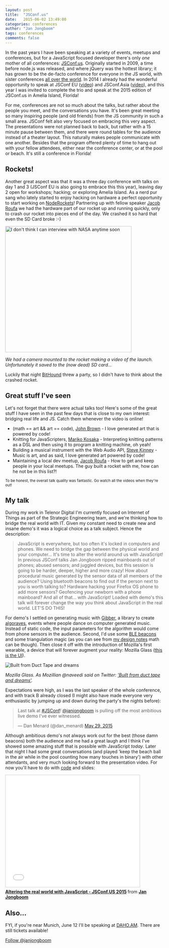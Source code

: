 ```yaml
---
layout: post
title:  "JSConf.us"
date:   2015-06-02 13:49:00
categories: conferences
author: "Jan Jongboom"
tags: conferences
comments: false
---
```


In the past years I have been speaking at a variety of events, meetups and conferences, but for a JavaScript focused developer there's only *one* mother of all conferences: [JSConf.us](http://2015.jsconf.us/). Originally started in 2009, a time before node.js was released, and where jQuery was the hottest library; it has grown to be the de-facto conference for everyone in the JS world, with sister conferences [all over the world](http://jsconf.com/). In 2014 I already had the wonderful opportunity to speak at JSConf EU ([video](https://www.youtube.com/watch?v=Uy062kp-LM4)) and JSConf.Asia ([video](https://www.youtube.com/watch?v=u6twcglDFNc)), and this year I was invited to complete the trio and speak at the 2015 edition of JSConf.us in Amelia Island, Florida!

<!--more-->

For me, conferences are not so much about the talks, but rather about the people you meet, and the conversations you have. It's been great meeting so many inspiring people (and old friends) from the JS community in such a small area. JSConf felt also very focused on embracing this very aspect. The presentations were not planned back to back, but rather with a 15 minute pause between them, and there were round tables for the audience instead of a theater layout. This naturally makes people communicate with one another. Besides that the program offered plenty of time to hang out with your fellow attendees, either near the conference center, or at the pool or beach. It's still a conference in Florida!

## Rockets!

Another great aspect was that it was a three day conference with talks on day 1 and 3 (JSConf EU is also going to embrace this this year), leaving day 2 open for workshops; hacking; or exploring Amelia Island. As a nerd pur sang who lately started to enjoy hacking on hardware a perfect opportunity to start working on [NodeRockets](http://www.noderockets.com/)! Partnering up with fellow speaker [Jacob Roufa](https://twitter.com/jroufa) we had the hardware part of our rocket up and running quickly, only to crash our rocket into pieces end of the day. We crashed it so hard that even the SD Card broke :-)

<img width="400" src="{{ site.baseurl }}/assets/rocket.jpg" title="I don't think I can interview with NASA anytime soon">

*We had a camera mounted to the rocket making a video of the launch. Unfortunately it saved to the (now dead) SD card...*

Luckily that night [BitHound](https://www.bithound.io/) threw a party, so I didn't have to think about the crashed rocket.

## Great stuff I've seen

Let's not forget that there were actual talks too! Here's some of the great stuff I have seen in the past few days that is close to my own interest: bridging real life and JS. Catch them whenever the video is online!

* (math == art && art == code), [John Brown](http://2015.jsconf.us/speakers.html#brown) - I love generated art that is powered by code!
* Knitting for JavaScripters, [Mariko Kosaka](http://2015.jsconf.us/speakers.html#kosaka) - Interpreting knitting patterns as a DSL and then using it to program a knitting machine, oh yeah!
* Building a musical instrument with the Web Audio API, [Steve Kinney](http://2015.jsconf.us/speakers.html#kinney) - Music is art, and as said, I love generated art powered by code!
* Maintaining a local dev meetup, [Jacob Roufa](http://2015.jsconf.us/speakers.html#roufa) - How to get and keep people in your local meetups. The guy built a rocket with me, how can he not be in this list?!

<small>To be honest, the overall talk quality was fantastic. Go watch all the videos when they're out!</small>

## My talk

During my work in Telenor Digital I'm currently focused on Internet of Things as part of the Strategic Engineering team, and we're thinking how to bridge the real world with IT. Given my constant need to create new and insane demo's it was a logical choice as a talk subject. Hence the description:

> JavaScript is everywhere, but too often it's locked in computers and phones. We need to bridge the gap between the physical world and your computer... It's time to alter the world around us with JavaScript! In previous JSConf talks Jan Jongboom ripped mainboards out of phones; abused sensors; and juggled devices, but this session is going to be harder, deeper, higher and more crazy! How about procedural music generated by the sensor data of all members of the audience? Using bluetooth beacons to find out if the person next to you is worth talking to? Hardware hacking your Firefox OS phone to add more sensors? Geofencing your newborn with a phone mainboard? And all of that... with JavaScript! Loaded with demo's this talk will forever change the way you think about JavaScript in the real world. LET'S DO THIS!

For demo's I settled on generating music with [Gibber](http://gibber.mat.ucsb.edu/), a library to create [algoraves](http://en.wikipedia.org/wiki/Algorave), events where people dance on computer generated music. Instead of static code, the input parameters for the algorithm would come from phone sensors in the audience. Second, I'd use some [BLE beacons](http://en.wikipedia.org/wiki/Bluetooth_low_energy) and some triangulation magic (as you can see from [my design notes](https://twitter.com/janjongboom/status/605303974535790592) math can be though). Then close it off with the introduction of Mozilla's first wearable, a device that will forever augment your reality: Mozilla Glass ([this is the UI](https://pbs.twimg.com/media/CGNCPKBUIAECijN.jpg:large)).

<img src="{{ site.baseurl }}/assets/mozglass.png" title="Built from Duct Tape and dreams">

*Mozilla Glass. As Mozillian @naveedi said on Twitter: ['Built from duct tape and dreams'](https://twitter.com/naveedi/status/604398415250898944).*

Expectations were high, as I was the last speaker of the whole conference, and with track B already closed (I might also have made everyone very enthusiastic by jumping up and down during the party's the nights before):

<blockquote class="twitter-tweet" lang="en"><p lang="en" dir="ltr">Last talk at <a href="https://twitter.com/hashtag/JSConf?src=hash">#JSConf</a>! <a href="https://twitter.com/janjongboom">@janjongboom</a> is pulling off the most ambitious live demo I&#39;ve ever witnessed.</p>&mdash; Dan Menard (@dan_menard) <a href="https://twitter.com/dan_menard/status/604399449826279424">May 29, 2015</a></blockquote>
<script async src="//platform.twitter.com/widgets.js" charset="utf-8"></script>

Although ambitious demo's not always work out for the best (those damn beacons) both the audience and me had a great laugh and I think I've showed some amazing stuff that is possible with JavaScript *today*. Later that night I had some great conversations (and played 'keep the beach ball in the air while in the pool counting how many touches in binary') with other attendants, and very much looking forward to the presentation video. For now you'll have to do with [code](http://github.com/janjongboom/jsconf-us) and slides:

<iframe src="//www.slideshare.net/slideshow/embed_code/key/2skfAJno7e4HqZ" width="425" height="355" frameborder="0" marginwidth="0" marginheight="0" scrolling="no" style="border:1px solid #CCC; border-width:1px; margin-bottom:5px; max-width: 100%;" allowfullscreen> </iframe> <div style="margin-bottom:5px"> <strong> <a href="//www.slideshare.net/janjongboom/altering-the-real-world-with-javascript-jsconfus-2015" title="Altering the real world with JavaScript - JSConf.US 2015" target="_blank">Altering the real world with JavaScript - JSConf.US 2015</a> </strong> from <strong><a href="//www.slideshare.net/janjongboom" target="_blank">Jan Jongboom</a></strong> </div>

## Also...

FYI, if you're near Munich, June 12 I'll be speaking at [DAHO.AM](http://daho.am/). There are still tickets available!

<a href="https://twitter.com/janjongboom" class="twitter-follow-button" data-show-count="false" data-size="large">Follow @janjongboom</a>
<script>!function(d,s,id){var js,fjs=d.getElementsByTagName(s)[0],p=/^http:/.test(d.location)?'http':'https';if(!d.getElementById(id)){js=d.createElement(s);js.id=id;js.src=p+'://platform.twitter.com/widgets.js';fjs.parentNode.insertBefore(js,fjs);}}(document, 'script', 'twitter-wjs');</script>

